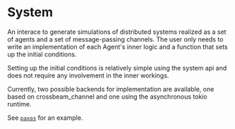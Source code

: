 # System

An interace to generate simulations of distributed systems realized as a set of agents and a set of message-passing channels. The user only needs to write an implementation of each Agent's inner logic and a function that sets up the initial conditions. 

Setting up the initial conditions is relatively simple using the system api and does not require any involvement in the inner workings. 

Currently, two possible backends for implementation are available, one based on crossbeam_channel and one using the asynchronous tokio runtime. 

See [`paxos`](../examples/paxos/) for an example.



